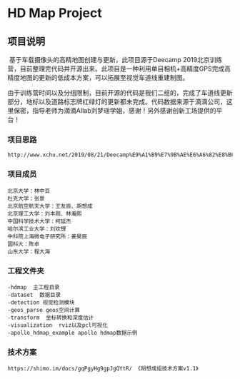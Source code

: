 # HD Map Project 

## 项目说明

​		基于车载摄像头的高精地图创建与更新，此项目源于Deecamp 2019北京训练营，目前整理完代码并开源出来。此项目是一种利用单目相机+高精度GPS完成高精度地图的更新的低成本方案，可以拓展至视觉车道线重建制图。

​		由于训练营时间以及分组限制，目前开源的代码是我们二组的，完成了车道线更新部分，地标以及道路标志牌红绿灯的更新都未完成。代码数据来源于滴滴公司，这里保密，指导老师为滴滴AIlab刘梦瑶学姐，感谢！另外感谢创新工场提供的平台！

### 项目思路

```
http://www.xchu.net/2019/08/21/Deecamp%E9%A1%B9%E7%9B%AE%E6%A6%82%E8%BF%B0/
```

### 项目成员

```
北京大学：林中亚
杜克大学：张景
北京航空航天大学：王友辰、胡想成
北京理工大学：刘丰刚、林瀚熙
中国科学技术大学：柯延杰
哈尔滨工业大学：刘欢锂
中科院上海微电子研究所：姜昊辰
国科大：陈卓
山东大学：程大海
```

### 工程文件夹

```
-hdmap  主工程目录
-dataset  数据目录
-detection 视觉检测模块
-geos_parse geos空间计算
-transform  坐标转换和深度估计
-visualization  rviz以及pcl可视化
-apollo_hdmap_example apollo hdmap数据示例
```

### 技术方案

```
https://shimo.im/docs/gqPgyHg9gpJgQYtR/ 《胡想成组技术方案v1.1》
```
